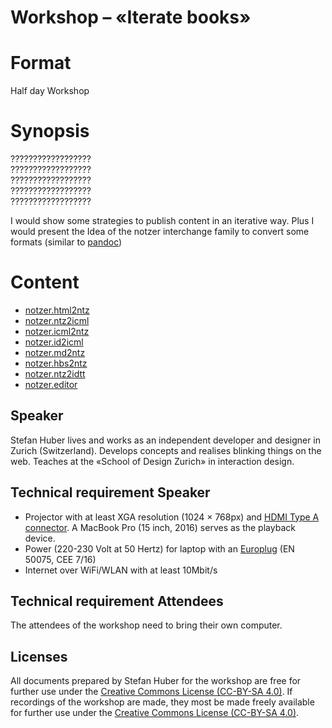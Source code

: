 # Workshop – «Iterate books»

# Format
Half day Workshop

# Synopsis
??????????????????  
??????????????????  
??????????????????  
??????????????????  
??????????????????  

I would show some strategies to publish content in an iterative way. Plus I would present the Idea of the notzer interchange family to convert some formats (similar to [pandoc](https://pandoc.org/))

# Content
* [notzer.html2ntz](https://github.com/signalwerk/notzer.html2ntz)
* [notzer.ntz2icml](https://github.com/signalwerk/notzer.ntz2icml)
* [notzer.icml2ntz](https://github.com/signalwerk/notzer.icml2ntz)
* [notzer.id2icml](https://github.com/signalwerk/notzer.id2icml)
* [notzer.md2ntz](https://github.com/signalwerk/notzer.md2ntz)
* [notzer.hbs2ntz](https://github.com/signalwerk/notzer.hbs2ntz)
* [notzer.ntz2idtt](https://github.com/signalwerk/notzer.ntz2idtt)
* [notzer.editor](https://github.com/signalwerk/notzer.editor)

## Speaker
Stefan Huber lives and works as an independent developer and designer in Zurich (Switzerland). Develops concepts and realises  blinking things on the web. Teaches at the «School of Design Zurich» in interaction design. 

## Technical requirement Speaker
* Projector with at least XGA resolution (1024 × 768px) and [HDMI Type A connector](https://en.wikipedia.org/wiki/HDMI#/media/File:HDMI_Connector_Types.png). A MacBook Pro (15 inch, 2016) serves as the playback device.
* Power (220-230 Volt at 50 Hertz) for laptop with an [Europlug](https://en.wikipedia.org/wiki/Europlug) (EN 50075, CEE 7/16)
* Internet over WiFi/WLAN with at least 10Mbit/s

## Technical requirement Attendees
The attendees of the workshop need to bring their own computer.

## Licenses
All documents prepared by Stefan Huber for the workshop are free for further use under the [Creative Commons License (CC-BY-SA 4.0)](https://creativecommons.org/licenses/by-sa/4.0/).
If recordings of the workshop are made, they most be made freely available for further use under the [Creative Commons License (CC-BY-SA 4.0)](https://creativecommons.org/licenses/by-sa/4.0/).
